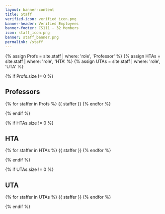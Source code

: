 ```yaml
---
layout: banner-content
title: Staff
verified-icon: verified_icon.png
banner-header: Verified Employees
banner-footer: CS111 - 32 Members
icon: staff_icon.png
banner: staff_banner.png
permalink: /staff
---
```


<!-- Assignments -->

{% assign Profs = site.staff | where: 'role', 'Professor' %}
{% assign HTAs = site.staff | where: 'role', 'HTA' %}
{% assign UTAs = site.staff | where: 'role', 'UTA' %}

<!-- Professors -->

{% if Profs.size != 0 %}

## Professors

<div>
  {% for staffer in Profs %}
  {{ staffer }}
  {% endfor %}
</div>

{% endif %}

<!-- HTAs -->

{% if HTAs.size != 0 %}

## HTA

<div>
  {% for staffer in HTAs %}
  {{ staffer }}
  {% endfor %}
</div>

{% endif %}

<!-- UTAs -->

{% if UTAs.size != 0 %}

## UTA

<div>
  {% for staffer in UTAs %}
  {{ staffer }}
  {% endfor %}
</div>

{% endif %}
